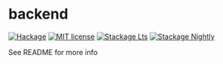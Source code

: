# backend

[![Hackage](https://img.shields.io/hackage/v/backend.svg)](https://hackage.haskell.org/package/backend)
[![MIT license](https://img.shields.io/badge/license-MIT-blue.svg)](LICENSE)
[![Stackage Lts](http://stackage.org/package/backend/badge/lts)](http://stackage.org/lts/package/backend)
[![Stackage Nightly](http://stackage.org/package/backend/badge/nightly)](http://stackage.org/nightly/package/backend)

See README for more info